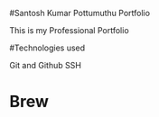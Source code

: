 #Santosh Kumar Pottumuthu Portfolio

This is my Professional Portfolio

#Technologies used


Git and Github
SSH
# Brew
